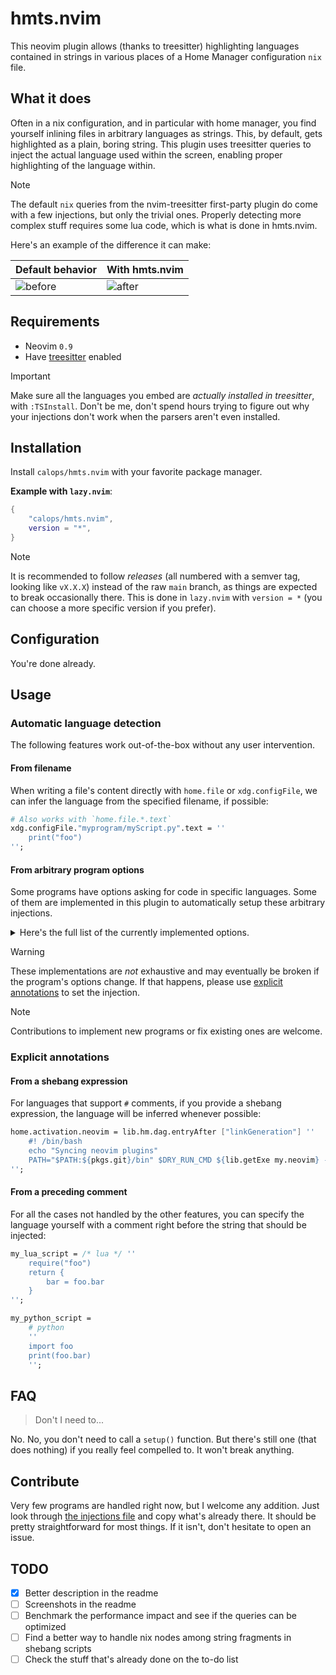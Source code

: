 # hmts.nvim

This neovim plugin allows (thanks to treesitter) highlighting languages contained in strings in various places of a Home
Manager configuration `nix` file.

## What it does

Often in a nix configuration, and in particular with home manager, you find yourself inlining files in arbitrary
languages as strings. This, by default, gets highlighted as a plain, boring string. This plugin uses treesitter queries
to inject the actual language used within the screen, enabling proper highlighting of the language within.

> [!Note]
> The default `nix` queries from the nvim-treesitter first-party plugin do come with a few injections, but only the
> trivial ones. Properly detecting more complex stuff requires some lua code, which is what is done in hmts.nvim.

Here's an example of the difference it can make:

Default behavior | With hmts.nvim
---|---
![before](https://github.com/calops/hmts.nvim/assets/4097716/44ef5636-292e-4932-bcc7-8c6554fca86e)|![after](https://github.com/calops/hmts.nvim/assets/4097716/16c6a094-8a01-4e6c-b09f-573bb074d8a0)


## Requirements

- Neovim `0.9`
- Have [treesitter](https://github.com/nvim-treesitter/nvim-treesitter) enabled

> [!Important]
> Make sure all the languages you embed are *actually installed in treesitter*, with `:TSInstall`. Don't be me, don't
> spend hours trying to figure out why your injections don't work when the parsers aren't even installed.

## Installation

Install `calops/hmts.nvim` with your favorite package manager.

**Example with `lazy.nvim`**:
```lua
{
    "calops/hmts.nvim",
    version = "*",
}
```

> [!Note]
> It is recommended to follow *releases* (all numbered with a semver tag, looking like `vX.X.X`) instead of the raw
> `main` branch, as things are expected to break occasionally there. This is done in `lazy.nvim` with `version = *` (you
> can choose a more specific version if you prefer).

## Configuration

You're done already.

## Usage

### Automatic language detection

The following features work out-of-the-box without any user intervention.

#### From filename

When writing a file's content directly with `home.file` or `xdg.configFile`, we can infer the language from the
specified filename, if possible:

```nix
# Also works with `home.file.*.text`
xdg.configFile."myprogram/myScript.py".text = ''
    print("foo")
'';
```

#### From arbitrary program options

Some programs have options asking for code in specific languages. Some of them are implemented in this plugin to
automatically setup these arbitrary injections.

<details>
    <summary>Here's the full list of the currently implemented options.</summary>

* Bash (bash language)
    - `programs.bash.bashrcExtra`
    - `programs.bash.initExtra`
    - `programs.bash.logoutExtra`
    - `programs.bash.profileExtra`
* Fish (fish language)
    - `programs.fish.functions.*`
    - `programs.fish.interactiveShellInit`
    - `programs.fish.loginShellInit`
    - `programs.fish.shellInit`
* Zsh (bash language)
    - `programs.bash.completionInit`
    - `programs.bash.envExtra`
    - `programs.bash.initExtraBeforeCompInit`
    - `programs.bash.initExtraFirst`
    - `programs.bash.initExtra`
    - `programs.bash.loginExtra`
    - `programs.bash.logoutExtra`
    - `programs.bash.profileExtra`
* Firefox (css language)
    - `programs.firefox.profiles.*.userChrome`
</details>

> [!Warning]
> These implementations are *not* exhaustive and may eventually be broken if the program's options change. If that
> happens, please use [explicit annotations](#explicit-annotations) to set the injection.

> [!Note]
> Contributions to implement new programs or fix existing ones are welcome.

### Explicit annotations

#### From a shebang expression

For languages that support `#` comments, if you provide a shebang expression, the language will be inferred whenever
possible:

```nix
home.activation.neovim = lib.hm.dag.entryAfter ["linkGeneration"] ''
    #! /bin/bash
    echo "Syncing neovim plugins"
    PATH="$PATH:${pkgs.git}/bin" $DRY_RUN_CMD ${lib.getExe my.neovim} --headless "+Lazy! restore" +qa
'';
```

#### From a preceding comment

For all the cases not handled by the other features, you can specify the language yourself with a comment right before
the string that should be injected:

```nix
my_lua_script = /* lua */ ''
    require("foo")
    return {
        bar = foo.bar
    }
'';

my_python_script =
    # python
    ''
    import foo
    print(foo.bar)
    '';
```

## FAQ

> Don't I need to...

No. No, you don't need to call a `setup()` function. But there's still one (that does nothing) if you really feel
compelled to. It won't break anything.

## Contribute

Very few programs are handled right now, but I welcome any addition. Just look through 
[the injections file](./queries/nix/injections.scm) and copy what's already there. It should be pretty straightforward
for most things. If it isn't, don't hesitate to open an issue.

## TODO

- [x] Better description in the readme
- [ ] Screenshots in the readme
- [ ] Benchmark the performance impact and see if the queries can be optimized
- [ ] Find a better way to handle nix nodes among string fragments in shebang scripts
- [ ] Check the stuff that's already done on the to-do list
